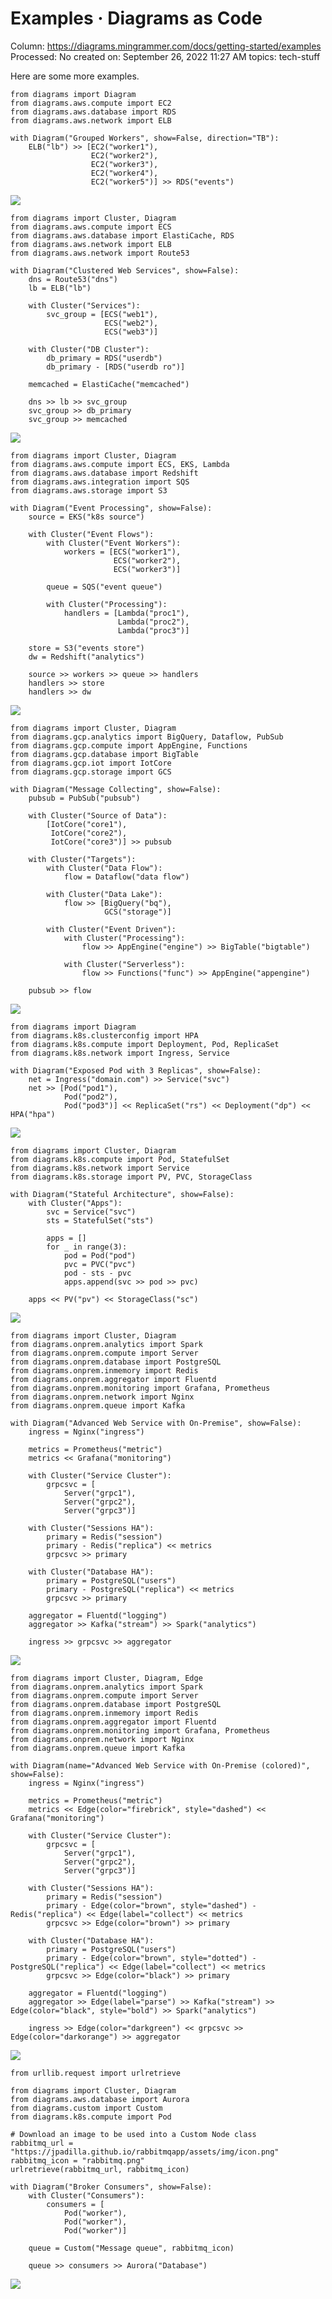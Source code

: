 # Examples · Diagrams as Code

Column: https://diagrams.mingrammer.com/docs/getting-started/examples
Processed: No
created on: September 26, 2022 11:27 AM
topics: tech-stuff

Here are some more examples.

```
from diagrams import Diagram
from diagrams.aws.compute import EC2
from diagrams.aws.database import RDS
from diagrams.aws.network import ELB

with Diagram("Grouped Workers", show=False, direction="TB"):
    ELB("lb") >> [EC2("worker1"),
                  EC2("worker2"),
                  EC2("worker3"),
                  EC2("worker4"),
                  EC2("worker5")] >> RDS("events")

```

![](Examples%20%C2%B7%20Diagrams%20as%20Code%2047fa7493dd9e4a2ca1c9c8379cd3723a/grouped_workers_diagram.png)

```
from diagrams import Cluster, Diagram
from diagrams.aws.compute import ECS
from diagrams.aws.database import ElastiCache, RDS
from diagrams.aws.network import ELB
from diagrams.aws.network import Route53

with Diagram("Clustered Web Services", show=False):
    dns = Route53("dns")
    lb = ELB("lb")

    with Cluster("Services"):
        svc_group = [ECS("web1"),
                     ECS("web2"),
                     ECS("web3")]

    with Cluster("DB Cluster"):
        db_primary = RDS("userdb")
        db_primary - [RDS("userdb ro")]

    memcached = ElastiCache("memcached")

    dns >> lb >> svc_group
    svc_group >> db_primary
    svc_group >> memcached

```

![](Examples%20%C2%B7%20Diagrams%20as%20Code%2047fa7493dd9e4a2ca1c9c8379cd3723a/clustered_web_services_diagram.png)

```
from diagrams import Cluster, Diagram
from diagrams.aws.compute import ECS, EKS, Lambda
from diagrams.aws.database import Redshift
from diagrams.aws.integration import SQS
from diagrams.aws.storage import S3

with Diagram("Event Processing", show=False):
    source = EKS("k8s source")

    with Cluster("Event Flows"):
        with Cluster("Event Workers"):
            workers = [ECS("worker1"),
                       ECS("worker2"),
                       ECS("worker3")]

        queue = SQS("event queue")

        with Cluster("Processing"):
            handlers = [Lambda("proc1"),
                        Lambda("proc2"),
                        Lambda("proc3")]

    store = S3("events store")
    dw = Redshift("analytics")

    source >> workers >> queue >> handlers
    handlers >> store
    handlers >> dw

```

![](Examples%20%C2%B7%20Diagrams%20as%20Code%2047fa7493dd9e4a2ca1c9c8379cd3723a/event_processing_diagram.png)

```
from diagrams import Cluster, Diagram
from diagrams.gcp.analytics import BigQuery, Dataflow, PubSub
from diagrams.gcp.compute import AppEngine, Functions
from diagrams.gcp.database import BigTable
from diagrams.gcp.iot import IotCore
from diagrams.gcp.storage import GCS

with Diagram("Message Collecting", show=False):
    pubsub = PubSub("pubsub")

    with Cluster("Source of Data"):
        [IotCore("core1"),
         IotCore("core2"),
         IotCore("core3")] >> pubsub

    with Cluster("Targets"):
        with Cluster("Data Flow"):
            flow = Dataflow("data flow")

        with Cluster("Data Lake"):
            flow >> [BigQuery("bq"),
                     GCS("storage")]

        with Cluster("Event Driven"):
            with Cluster("Processing"):
                flow >> AppEngine("engine") >> BigTable("bigtable")

            with Cluster("Serverless"):
                flow >> Functions("func") >> AppEngine("appengine")

    pubsub >> flow

```

![](Examples%20%C2%B7%20Diagrams%20as%20Code%2047fa7493dd9e4a2ca1c9c8379cd3723a/message_collecting_diagram.png)

```
from diagrams import Diagram
from diagrams.k8s.clusterconfig import HPA
from diagrams.k8s.compute import Deployment, Pod, ReplicaSet
from diagrams.k8s.network import Ingress, Service

with Diagram("Exposed Pod with 3 Replicas", show=False):
    net = Ingress("domain.com") >> Service("svc")
    net >> [Pod("pod1"),
            Pod("pod2"),
            Pod("pod3")] << ReplicaSet("rs") << Deployment("dp") << HPA("hpa")

```

![](Examples%20%C2%B7%20Diagrams%20as%20Code%2047fa7493dd9e4a2ca1c9c8379cd3723a/exposed_pod_with_3_replicas_diagram.png)

```
from diagrams import Cluster, Diagram
from diagrams.k8s.compute import Pod, StatefulSet
from diagrams.k8s.network import Service
from diagrams.k8s.storage import PV, PVC, StorageClass

with Diagram("Stateful Architecture", show=False):
    with Cluster("Apps"):
        svc = Service("svc")
        sts = StatefulSet("sts")

        apps = []
        for _ in range(3):
            pod = Pod("pod")
            pvc = PVC("pvc")
            pod - sts - pvc
            apps.append(svc >> pod >> pvc)

    apps << PV("pv") << StorageClass("sc")

```

![](Examples%20%C2%B7%20Diagrams%20as%20Code%2047fa7493dd9e4a2ca1c9c8379cd3723a/stateful_architecture_diagram.png)

```
from diagrams import Cluster, Diagram
from diagrams.onprem.analytics import Spark
from diagrams.onprem.compute import Server
from diagrams.onprem.database import PostgreSQL
from diagrams.onprem.inmemory import Redis
from diagrams.onprem.aggregator import Fluentd
from diagrams.onprem.monitoring import Grafana, Prometheus
from diagrams.onprem.network import Nginx
from diagrams.onprem.queue import Kafka

with Diagram("Advanced Web Service with On-Premise", show=False):
    ingress = Nginx("ingress")

    metrics = Prometheus("metric")
    metrics << Grafana("monitoring")

    with Cluster("Service Cluster"):
        grpcsvc = [
            Server("grpc1"),
            Server("grpc2"),
            Server("grpc3")]

    with Cluster("Sessions HA"):
        primary = Redis("session")
        primary - Redis("replica") << metrics
        grpcsvc >> primary

    with Cluster("Database HA"):
        primary = PostgreSQL("users")
        primary - PostgreSQL("replica") << metrics
        grpcsvc >> primary

    aggregator = Fluentd("logging")
    aggregator >> Kafka("stream") >> Spark("analytics")

    ingress >> grpcsvc >> aggregator

```

![](Examples%20%C2%B7%20Diagrams%20as%20Code%2047fa7493dd9e4a2ca1c9c8379cd3723a/advanced_web_service_with_on-premise.png)

```
from diagrams import Cluster, Diagram, Edge
from diagrams.onprem.analytics import Spark
from diagrams.onprem.compute import Server
from diagrams.onprem.database import PostgreSQL
from diagrams.onprem.inmemory import Redis
from diagrams.onprem.aggregator import Fluentd
from diagrams.onprem.monitoring import Grafana, Prometheus
from diagrams.onprem.network import Nginx
from diagrams.onprem.queue import Kafka

with Diagram(name="Advanced Web Service with On-Premise (colored)", show=False):
    ingress = Nginx("ingress")

    metrics = Prometheus("metric")
    metrics << Edge(color="firebrick", style="dashed") << Grafana("monitoring")

    with Cluster("Service Cluster"):
        grpcsvc = [
            Server("grpc1"),
            Server("grpc2"),
            Server("grpc3")]

    with Cluster("Sessions HA"):
        primary = Redis("session")
        primary - Edge(color="brown", style="dashed") - Redis("replica") << Edge(label="collect") << metrics
        grpcsvc >> Edge(color="brown") >> primary

    with Cluster("Database HA"):
        primary = PostgreSQL("users")
        primary - Edge(color="brown", style="dotted") - PostgreSQL("replica") << Edge(label="collect") << metrics
        grpcsvc >> Edge(color="black") >> primary

    aggregator = Fluentd("logging")
    aggregator >> Edge(label="parse") >> Kafka("stream") >> Edge(color="black", style="bold") >> Spark("analytics")

    ingress >> Edge(color="darkgreen") << grpcsvc >> Edge(color="darkorange") >> aggregator

```

![](Examples%20%C2%B7%20Diagrams%20as%20Code%2047fa7493dd9e4a2ca1c9c8379cd3723a/advanced_web_service_with_on-premise_colored.png)

```
from urllib.request import urlretrieve

from diagrams import Cluster, Diagram
from diagrams.aws.database import Aurora
from diagrams.custom import Custom
from diagrams.k8s.compute import Pod

# Download an image to be used into a Custom Node class
rabbitmq_url = "https://jpadilla.github.io/rabbitmqapp/assets/img/icon.png"
rabbitmq_icon = "rabbitmq.png"
urlretrieve(rabbitmq_url, rabbitmq_icon)

with Diagram("Broker Consumers", show=False):
    with Cluster("Consumers"):
        consumers = [
            Pod("worker"),
            Pod("worker"),
            Pod("worker")]

    queue = Custom("Message queue", rabbitmq_icon)

    queue >> consumers >> Aurora("Database")

```

![](Examples%20%C2%B7%20Diagrams%20as%20Code%2047fa7493dd9e4a2ca1c9c8379cd3723a/rabbitmq_consumers_diagram.png)